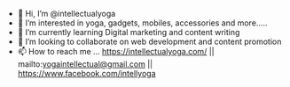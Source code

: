 - 👋 Hi, I’m @intellectualyoga
- 👀 I’m interested in yoga, gadgets, mobiles, accessories and more.....
- 🌱 I’m currently learning Digital marketing and content writing
- 💞️ I’m looking to collaborate on web development and content promotion
- 📫 How to reach me ... https://intellectualyoga.com/ ||  mailto:yogaintellectual@gmail.com  ||  https://www.facebook.com/intellyoga

<!---
intellectualyoga/intellectualyoga is a ✨ special ✨ repository because its `README.md` (this file) appears on your GitHub profile.
You can click the Preview link to take a look at your changes.
--->
